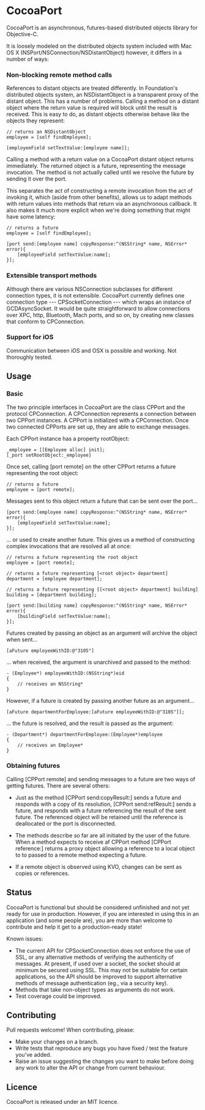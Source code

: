 CocoaPort
=========

CocoaPort is an asynchronous, futures-based distributed objects library for Objective-C.

It is loosely modeled on the distributed objects system included with Mac OS X (NSPort/NSConnection/NSDistantObject) however, it differs in a number of ways:


### Non-blocking remote method calls

References to distant objects are treated differently. In Foundation's distributed objects system, an NSDistantObject is a transparent proxy of the distant object. This has a number of problems. Calling a method on a distant object where the return value is required will block until the result is received. This is easy to do, as distant objects otherwise behave like the objects they represent:

	// returns an NSDistantObject
	employee = [self findEmployee];

	[employeeField setTextValue:[employee name]];


Calling a method with a return value on a CocoaPort distant object returns immediately. The returned object is a future, representing the message invocation. The method is not actually called until we resolve the future by sending it over the port.

This separates the act of constructing a remote invocation from the act of invoking it, which (aside from other benefits), allows us to adapt methods with return values into methods that return via an asynchronous callback. It also makes it much more explicit when we're doing something that might have some latency:

	// returns a future
	employee = [self findEmployee];

	[port send:[employee name] copyResponse:^(NSString* name, NSError* error){
		[employeeField setTextValue:name];
	}];


### Extensible transport methods

Although there are various NSConnection subclasses for different connection types, it is not extensible. CocoaPort currently defines one connection type --- CPSocketConnection --- which wraps an instance of GCDAsyncSocket. It would be quite straightforward to allow connections over XPC, http, Bluetooth, Mach ports, and so on, by creating new classes that conform to CPConnection.

### Support for iOS

Communication between iOS and OSX is possible and working. Not thoroughly tested.



Usage
-----

### Basic

The two principle interfaces in CocoaPort are the class CPPort and the protocol CPConnection. A CPConnection represents a connection between two CPPort instances. A CPPort is initialized with a CPConnection. Once two connected CPPorts are set up, they are able to exchange messages.

Each CPPort instance has a property rootObject:

	_employee = [[Employee alloc] init];
	[_port setRootObject:_employee]


Once set, calling [port remote] on the other CPPort returns a future representing the root object:

	// returns a future
	employee = [port remote];


Messages sent to this object return a future that can be sent over the port...

	[port send:[employee name] copyResponse:^(NSString* name, NSError* error){
		[employeeField setTextValue:name];
	}];


... or used to create another future. This gives us a method of constructing complex invocations that are resolved all at once:

	// returns a future representing the root object
	employee = [port remote];

	// returns a future representing [<root object> department]
	department = [employee department];

	// returns a future representing [[<root object> department] building]
	building = [department building];

	[port send:[building name] copyResponse:^(NSString* name, NSError* error){
		[buildingField setTextValue:name];
	}];


Futures created by passing an object as an argument will archive the object when sent...

	[aFuture employeeWithID:@"3105"]


... when received, the argument is unarchived and passed to the method:

	- (Employee*) employeeWithID:(NSString*)eid
	{
		// receives an NSString*
	}


However, if a future is created by passing another future as an argument...

	[aFuture departmentForEmployee:[aFuture employeeWithID:@"3105"]];



... the future is resolved, and the result is passed as the argument:

	- (Department*) departmentForEmployee:(Employee*)employee
	{
		// receives an Employee*
	}


### Obtaining futures

Calling [CPPort remote] and sending messages to a future are two ways of getting futures. There are several others:

- Just as the method [CPPort send:copyResult:] sends a future and responds with a copy of its resolution, [CPPort send:refResult:] sends a future, and responds with a future referencing the result of the sent future. The referenced object will be retained until the reference is deallocated or the port is disconnected.

- The methods describe so far are all initiated by the user of the future. When a method expects to receive af CPPort method [CPPort reference:] returns a proxy object allowing a reference to a local object to to passed to a remote method expecting a future.

- If a remote object is observed using KVO, changes can be sent as copies or references.


Status
------

CocoaPort is functional but should be considered unfinished and not yet ready for use in production. However, if you are interested in using this in an application (and some people are), you are more than welcome to contribute and help it get to a production-ready state!

Known issues:

- The current API for CPSocketConnection does not enforce the use of SSL, or any alternative methods of verifying the authenticity of messages. At present, if used over a socket, the socket should at minimum be secured using SSL. This may not be suitable for certain applications, so the API should be improved to support alternative methods of message authentication (eg., via a security key).
- Methods that take non-object types as arguments do not work.
- Test coverage could be improved.


Contributing
------------

Pull requests welcome! When contributing, please:

* Make your changes on a branch.
* Write tests that reproduce any bugs you have fixed / test the feature you've added.
* Raise an issue suggesting the changes you want to make before doing any work to alter the API or change from current behaviour. 


Licence
-------

CocoaPort is released under an MIT licence.
